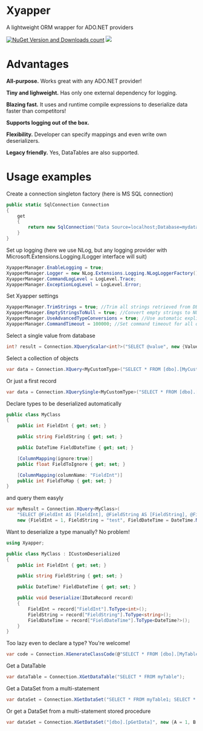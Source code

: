 ﻿# Xyapper
A lightweight ORM wrapper for ADO.NET providers

[![NuGet Version and Downloads count](https://buildstats.info/nuget/Xyapper)](https://www.nuget.org/packages/Xyapper)
[![](https://dev.azure.com/drockso/Xyapper/_apis/build/status/drockso.Xyapper)]()

# Advantages
**All-purpose.** Works great with any ADO.NET provider!

**Tiny and lighweight.** Has only one external dependency for logging. 

**Blazing fast.** It uses and runtime compile expressions to deserialize data faster than competitors!

**Supports logging out of the box.**

**Flexibility.** Developer can specify mappings and even write own deserializers.

**Legacy friendly.** Yes, DataTables are also supported.

# Usage examples

Create a connection singleton factory (here is MS SQL connection)
```csharp
public static SqlConnection Connection
{
	get
	{
		return new SqlConnection("Data Source=localhost;Database=mydatabase;User Id=sa;Password=mypassword");
	}
}
```

Set up logging (here we use NLog, but any logging provider with Microsoft.Extensions.Logging.ILogger interface will suit)
```csharp
XyapperManager.EnableLogging = true;
XyapperManager.Logger = new NLog.Extensions.Logging.NLogLoggerFactory().CreateLogger("Xyapper");
XyapperManager.CommandLogLevel = LogLevel.Trace;
XyapperManager.ExceptionLogLevel = LogLevel.Error;
```

Set Xyapper settings
```csharp
XyapperManager.TrimStrings = true; //Trim all strings retrieved from DB
XyapperManager.EmptyStringsToNull = true; //Convert empty strings to NULL
XyapperManager.UseAdvancedTypeConversions = true; //Use automatic explicit type conversions (supports enums, date strings, etc.)
XyapperManager.CommandTimeout = 100000; //Set command timeout for all queries
```

Select a single value from database
```csharp
int? result = Connection.XQueryScalar<int?>("SELECT @value", new {Value = 1});
```

Select a collection of objects
```csharp
var data = Connection.XQuery<MyCustomType>("SELECT * FROM [dbo].[MyCustomTypeTable]");
```

Or just a first record
```csharp
var data = Connection.XQuerySingle<MyCustomType>("SELECT * FROM [dbo].[MyCustomTypeTable]");
```

Declare types to be deserialized automatically
```csharp
public class MyClass
{
	public int FieldInt { get; set; }

	public string FieldString { get; set; }

	public DateTime FieldDateTime { get; set; }

	[ColumnMapping(ignore:true)]
	public float FieldToIgnore { get; set; }

	[ColumnMapping(columnName: "FieldInt")]
	public int FieldToMap { get; set; }
}
```
and query them easyly
```csharp
var myResult = Connection.XQuery<MyClass>(
	"SELECT @FieldInt AS [FieldInt], @FieldString AS [FieldString], @FieldDateTime AS [FieldDateTime]",
	new {FieldInt = 1, FieldString = "test", FieldDateTime = DateTime.Now}).ToArray();
```

Want to deserialize a type manually? No problem!
```csharp
using Xyapper;

public class MyClass : ICustomDeserialized
{
	public int FieldInt { get; set; }

	public string FieldString { get; set; }

	public DateTime? FieldDateTime { get; set; }

	public void Deserialize(IDataRecord record)
	{
		FieldInt = record["FieldInt"].ToType<int>();
		FieldString = record["FieldString"].ToType<string>();
		FieldDateTime = record["FieldDateTime"].ToType<DateTime?>();
	}
}
```

Too lazy even to declare a type? You're welcome!
```csharp
var code = Connection.XGenerateClassCode(@"SELECT * FROM [dbo].[MyTable]", null, "MyClass");
```

Get a DataTable
```csharp
var dataTable = Connection.XGetDataTable("SELECT * FROM myTable");
```

Get a DataSet from a multi-statement
```csharp
var dataSet = Connection.XGetDataSet("SELECT * FROM myTable1; SELECT * FROM myTable2; SELECT * FROM myTable3;");
```

Or get a DataSet from a multi-statement stored procedure
```csharp
var dataSet = Connection.XGetDataSet("[dbo].[pGetData]", new {A = 1, B = 2}, CommandType.StoredProcedure);
```
